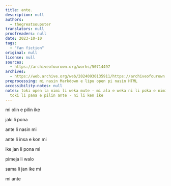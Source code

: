 ```yaml
---
title: ante.
description: null
authors:
  - thegreatsoupster
translators: null
proofreaders: null
date: 2023-10-10
tags:
  - "fan fiction"
original: null
license: null
sources:
  - https://archiveofourown.org/works/50714497
archives:
  - https://web.archive.org/web/20240930135911/https://archiveofourown.org/works/50714497
preprocessing: mi nasin Markdown e lipu open pi nasin HTML
accessibility-notes: null
notes: toki open la nimi li weka mute · mi ala e weka ni li poka e nimi ale · ni la
  toki li pana e pilin ante · ni li ken ike
---
```


mi olin e pilin ike

jaki li pona

ante li nasin mi

ante li insa e kon mi

ike jan li pona mi

pimeja li walo

sama li jan ike mi

mi ante
